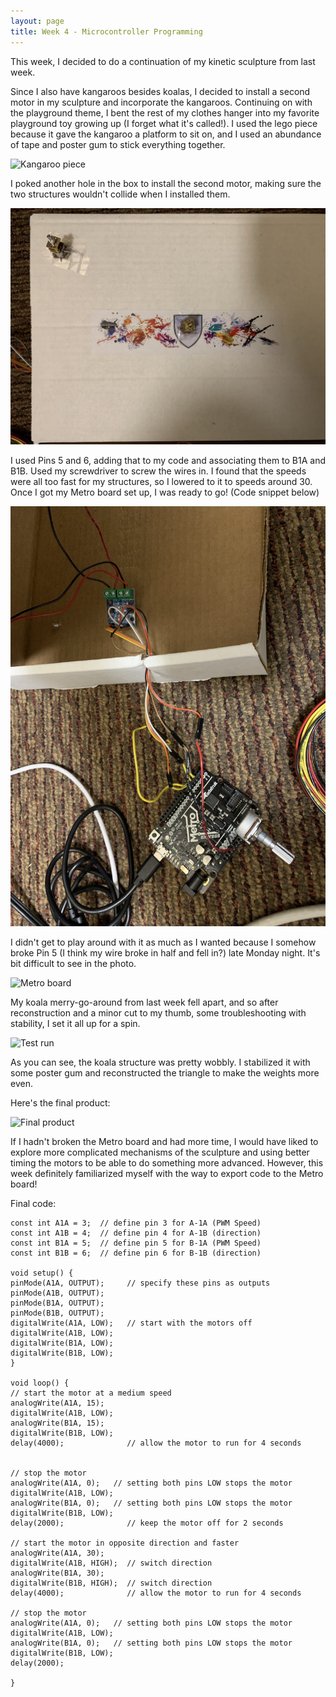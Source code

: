 ```yaml
---
layout: page
title: Week 4 - Microcontroller Programming
---
```


This week, I decided to do a continuation of my kinetic sculpture from last week. 

Since I also have kangaroos besides koalas, I decided to install a second motor in my sculpture and incorporate the kangaroos. Continuing on with the playground theme, I bent the rest of my clothes hanger into my favorite playground toy growing up (I forget what it's called!). I used the lego piece because it gave the kangaroo a platform to sit on, and I used an abundance of tape and poster gum to stick everything together.

![Kangaroo piece](assets/week4-kangaroo.jpg)

I poked another hole in the box to install the second motor, making sure the two structures wouldn't collide when I installed them.

![Motor placement](assets/week4-motors.jpg)

I used Pins 5 and 6, adding that to my code and associating them to B1A and B1B. Used my screwdriver to screw the wires in. I found that the speeds were all too fast for my structures, so I lowered to it to speeds around 30. Once I got my Metro board set up, I was ready to go! (Code snippet below)

![Setup](assets/week4-setup.jpg)

I didn't get to play around with it as much as I wanted because I somehow broke Pin 5 (I think my wire broke in half and fell in?) late Monday night. It's bit difficult to see in the photo.

![Metro board](assets/week4-metro.jpg)

My koala merry-go-around from last week fell apart, and so after reconstruction and a minor cut to my thumb, some troubleshooting with stability, I set it all up for a spin.

![Test run](assets/week4-test.gif)

As you can see, the koala structure was pretty wobbly. I stabilized it with some poster gum and reconstructed the triangle to make the weights more even. 

Here's the final product:

![Final product](assets/week4-final.gif)

If I hadn't broken the Metro board and had more time, I would have liked to explore more complicated mechanisms of the sculpture and using better timing the motors to be able to do something more advanced. However, this week definitely familiarized myself with the way to export code to the Metro board!


Final code:

    const int A1A = 3;  // define pin 3 for A-1A (PWM Speed)
    const int A1B = 4;  // define pin 4 for A-1B (direction)
    const int B1A = 5;  // define pin 5 for B-1A (PWM Speed)
    const int B1B = 6;  // define pin 6 for B-1B (direction)

    void setup() {
    pinMode(A1A, OUTPUT);     // specify these pins as outputs
    pinMode(A1B, OUTPUT);
    pinMode(B1A, OUTPUT);    
    pinMode(B1B, OUTPUT);
    digitalWrite(A1A, LOW);   // start with the motors off 
    digitalWrite(A1B, LOW);
    digitalWrite(B1A, LOW);  
    digitalWrite(B1B, LOW);
    }

    void loop() {
    // start the motor at a medium speed
    analogWrite(A1A, 15);   
    digitalWrite(A1B, LOW);
    analogWrite(B1A, 15);   
    digitalWrite(B1B, LOW);
    delay(4000);              // allow the motor to run for 4 seconds


    // stop the motor
    analogWrite(A1A, 0);   // setting both pins LOW stops the motor
    digitalWrite(A1B, LOW);
    analogWrite(B1A, 0);   // setting both pins LOW stops the motor
    digitalWrite(B1B, LOW);
    delay(2000);              // keep the motor off for 2 seconds

    // start the motor in opposite direction and faster
    analogWrite(A1A, 30);  
    digitalWrite(A1B, HIGH);  // switch direction
    analogWrite(B1A, 30);  
    digitalWrite(B1B, HIGH);  // switch direction
    delay(4000);              // allow the motor to run for 4 seconds

    // stop the motor
    analogWrite(A1A, 0);   // setting both pins LOW stops the motor
    digitalWrite(A1B, LOW);
    analogWrite(B1A, 0);   // setting both pins LOW stops the motor
    digitalWrite(B1B, LOW);
    delay(2000);   

    }